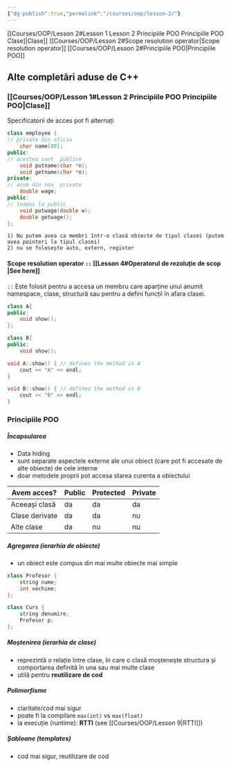 ```yaml
---
{"dg-publish":true,"permalink":"/courses/oop/lesson-2/"}
---
```


[[Courses/OOP/Lesson 2#Lesson 1 Lesson 2 Principiile POO Principiile POO Clase]\|Clase]]
[[Courses/OOP/Lesson 2#Scope resolution operator\|Scope resolution operator]]
[[Courses/OOP/Lesson 2#Principiile POO\|Principiile POO]]

## Alte completări aduse de C++

### [[Courses/OOP/Lesson 1#Lesson 2 Principiile POO Principiile POO\|Clase]]

Specificatorii de acces pot fi alternați

```cpp
class employee { 
// private din oficiu
	char name[80]; 
public: 
// acestea sunt  publice
	void putname(char *n); 
	void getname(char *n); 
private: 
// acum din nou  private 
	double wage; 
public: 
// înapoi la public 
	void putwage(double w); 
	double getwage(); 
};
```

```ad-caution
1) Nu putem avea ca membri într-o clasă obiecte de tipul clasei (putem avea pointeri la tipul clasei) 
2) nu se folosește auto, extern, register
```

#### Scope resolution operator `::` [[Lesson 4#Operatorul de rezoluție de scop ` `|See here]]

`::` Este folosit pentru a accesa un membru care aparține unui anumit namespace, clase, structură sau pentru a defini funcții în afara clasei.

```cpp
class A{
public:
	void show();
};

class B{
public:
	void show();

void A::show() { // defines the method in A
	cout << "A" << endl;
}

void B::show() { // defines the method in B
	cout << "B" << endl;
}
```

### Principiile POO

##### Încapsularea 

- Data hiding 
- sunt separate aspectele externe ale unui obiect (care pot fi accesate de alte obiecte) de cele interne 
- doar metodele proprii pot accesa starea curenta a obiectului

| Avem acces?    | Public | Protected | Private |
| -------------- | ------ | --------- | ------- |
| Aceeași clasă  | da     | da        | da      |
| Clase derivate | da     | da        | nu      |
| Alte clase     | da     | nu        | nu      |
##### Agregarea (ierarhia de obiecte) 
- un obiect este compus din mai multe obiecte mai simple 

```cpp
class Profesor {
	string nume;
	int vechime;
};

class Curs { 
	string denumire;
	Profesor p;
};
```

##### Moștenirea (ierarhia de clase) 
- reprezintă o relație între clase, în care o clasă moștenește structura și comportarea definită în una sau mai multe clase
- utilă pentru **reutilizare de cod**

##### Polimorfisme 
- claritate/cod mai sigur
- poate fi la compilare `max(int)` vs `max(float)`
- la execuție (runtime): **RTTI** (see [[Courses/OOP/Lesson 9\|RTTI]])

##### Șabloane (templates) 
- cod mai sigur, reutilizare de cod 
 




